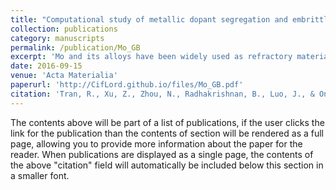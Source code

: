```yaml
---
title: "Computational study of metallic dopant segregation and embrittlement at molybdenum grain boundaries"
collection: publications
category: manuscripts
permalink: /publication/Mo_GB
excerpt: 'Mo and its alloys have been widely used as refractory materials owing to their excellent high temperature properties, but a critical limitation is their low ductility. Doping the grain boundaries (GBs) of Mo with metals such as Zr or Al have previously been demonstrated as a promising approach to address this shortcoming, whereas other alloy elements are known to embrittle the GBs. In this work, we investigated the segregation and strengthening/embrittling effects of 29 metallic dopants at the Σ5(310) tilt and Σ5(100) twist Mo GBs using density functional theory (DFT) calculations and empirical continuum models. In agreement with previous works for other metals, we find that the strain, as measured by the relative metallic radius versus Mo, is a good predictor of the segregation tendency, while the difference in cohesive energies between the dopant and Mo is a good predictor of the strengthening/embrittling effect. However, we find that dopant chemistry also plays a significant role in affecting segregation behavior at GBs, particularly in driving the formation of intermetallic precipitates or 2-D interfacial phases (complexions). We also show that the site preference of a dopant in the GB can lead to strengthening effects that deviate from those predicted using simple bond-breaking arguments. Assuming a fast cleavage model of fracture, Ta, Re, Os and W are predicted to have a weak strengthening effect on Mo for the Σ5(310) tilt GB, and Mn, Fe, Co and Nb are predicted to have reasonable strengthening effects for the Σ5(100) twist GB.'
date: 2016-09-15
venue: 'Acta Materialia'
paperurl: 'http://CifLord.github.io/files/Mo_GB.pdf'
citation: 'Tran, R., Xu, Z., Zhou, N., Radhakrishnan, B., Luo, J., & Ong, S. P. (2016). Computational study of metallic dopant segregation and embrittlement at molybdenum grain boundaries. Acta Materialia, 117, 91–99. https://doi.org/10.1016/j.actamat.2016.07.005'
---
```


The contents above will be part of a list of publications, if the user clicks the link for the publication than the contents of section will be rendered as a full page, allowing you to provide more information about the paper for the reader. When publications are displayed as a single page, the contents of the above "citation" field will automatically be included below this section in a smaller font.
